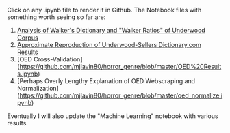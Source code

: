 Click on any .ipynb file to render it in Github. The Notebook files with something worth seeing so far are:

1. [Analysis of Walker's Dictionary and "Walker Ratios" of Underwood Corpus](https://github.com/mjlavin80/horror_genre/blob/master/Walker's%20Dictionary.ipynb)
2. [Approximate Reproduction of Underwood-Sellers Dictionary.com Results](https://github.com/mjlavin80/horror_genre/blob/master/Dictionary.com%20Results.ipynb)
3. [OED Cross-Validation] (https://github.com/mjlavin80/horror_genre/blob/master/OED%20Results.ipynb)
4. [Perhaps Overly Lengthy Explanation of OED Webscraping and Normalization] (https://github.com/mjlavin80/horror_genre/blob/master/oed_normalize.ipynb)

Eventually I will also update the "Machine Learning" notebook with various results. 
